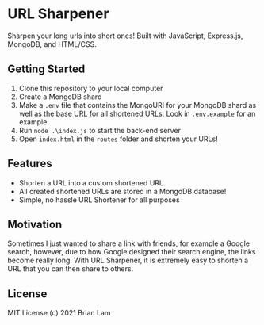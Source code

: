 # URL Sharpener

Sharpen your long urls into short ones! Built with JavaScript, Express.js, MongoDB, and HTML/CSS. 

## Getting Started
1. Clone this repository to your local computer
2. Create a MongoDB shard
3. Make a `.env` file that contains the MongoURI for your MongoDB shard as well as the base URL for all shortened URLs. Look in `.env.example` for an example.
4. Run `node .\index.js` to start the back-end server
5. Open `index.html` in the `routes` folder and shorten your URLs!

## Features
* Shorten a URL into a custom shortened URL.
* All created shortened URLs are stored in a MongoDB database!
* Simple, no hassle URL Shortener for all purposes

## Motivation
Sometimes I just wanted to share a link with friends, for example a Google search, however, due to how Google designed their search engine, the links become really long. With URL Sharpener, it is extremely easy to shorten a URL that you can then share to others.

## License
MIT License (c) 2021 Brian Lam

